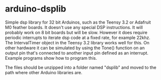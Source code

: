 # arduino-dsplib
Simple dsp library for 32 bit Arduinos, such as the Teensy 3.2 or Adafruit M0 feather boards.
It doesn't use any special DSP instructions.  It will probably work on 8 bit boards but will be slow.
However it does require periodic interrupts to iterate dsp code at a fixed rate, for example 22khz.
The IntervalTimer object in the Teensy 3.2 library works well for this.  On other hardware it can be simulated
by using the Tone() function on an output pin that's connected to another input pin defined as an interrupt. Example programs show how  to program this.

The files should be unzipped into a folder named "dsplib" and moved to the path where other Arduino libraries are.  



